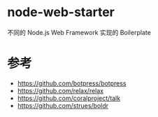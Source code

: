 # node-web-starter
不同的 Node.js Web Framework 实现的 Boilerplate

# 参考

- https://github.com/botpress/botpress
- https://github.com/relax/relax
- https://github.com/coralproject/talk
- https://github.com/strues/boldr
